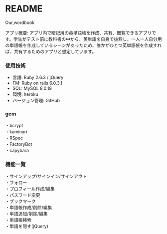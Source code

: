 # README

Our,wordbook

アプリ概要: アプリ内で暗記用の英単語帳を作成、共有、閲覧できるアプリです。学生がテスト前に教科書の中から、英単語を自身で抜粋し、一人一人自分用の単語帳を作成しているシーンがあったため、誰かがひとつ英単語帳を作成すれば、共有するためのアプリと想定しています。

### 使用技術
<ul>
<li>言語: Ruby 2.6.3 / jQuery</li>
<li>FM: Ruby on rails 6.0.3.1</li>
<li>SQL: MySQL 8.0.19</li>
<li>環境: heroku</li>
<li>バージョン管理: GitHub</li>
</ul>

### gem
・bcrypt<br>
・kaminari<br>
・RSpec<br>
・FactoryBot<br>
・capybara<br>

### 機能一覧
・サインアップ/サインイン/サインアウト<br>
・フォロー<br>
・プロフィール作成/編集<br>
・パスワード変更<br>
・ブックマーク<br>
・単語帳作成/削除/編集<br>
・単語追加/削除/編集<br>
・単語帳検索<br>
・単語を隠す(jQuery)<br>
